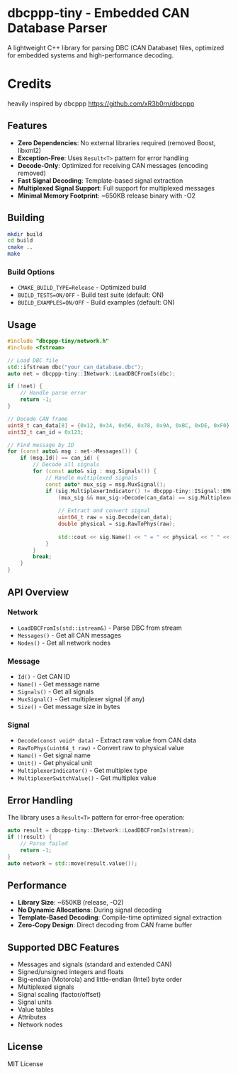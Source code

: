 # dbcppp-tiny - Embedded CAN Database Parser

A lightweight C++ library for parsing DBC (CAN Database) files, optimized for embedded systems and high-performance decoding.

# Credits
heavily inspired by dbcppp https://github.com/xR3b0rn/dbcppp

## Features

- **Zero Dependencies**: No external libraries required (removed Boost, libxml2)
- **Exception-Free**: Uses `Result<T>` pattern for error handling
- **Decode-Only**: Optimized for receiving CAN messages (encoding removed)
- **Fast Signal Decoding**: Template-based signal extraction
- **Multiplexed Signal Support**: Full support for multiplexed messages
- **Minimal Memory Footprint**: ~650KB release binary with -O2

## Building

```bash
mkdir build
cd build
cmake ..
make
```

### Build Options

- `CMAKE_BUILD_TYPE=Release` - Optimized build
- `BUILD_TESTS=ON/OFF` - Build test suite (default: ON)
- `BUILD_EXAMPLES=ON/OFF` - Build examples (default: ON)

## Usage

```cpp
#include "dbcppp-tiny/network.h"
#include <fstream>

// Load DBC file
std::ifstream dbc("your_can_database.dbc");
auto net = dbcppp-tiny::INetwork::LoadDBCFromIs(dbc);

if (!net) {
    // Handle parse error
    return -1;
}

// Decode CAN frame
uint8_t can_data[8] = {0x12, 0x34, 0x56, 0x78, 0x9A, 0xBC, 0xDE, 0xF0};
uint32_t can_id = 0x123;

// Find message by ID
for (const auto& msg : net->Messages()) {
    if (msg.Id() == can_id) {
        // Decode all signals
        for (const auto& sig : msg.Signals()) {
            // Handle multiplexed signals
            const auto* mux_sig = msg.MuxSignal();
            if (sig.MultiplexerIndicator() != dbcppp-tiny::ISignal::EMultiplexer::MuxValue ||
                (mux_sig && mux_sig->Decode(can_data) == sig.MultiplexerSwitchValue())) {
                
                // Extract and convert signal
                uint64_t raw = sig.Decode(can_data);
                double physical = sig.RawToPhys(raw);
                
                std::cout << sig.Name() << " = " << physical << " " << sig.Unit() << "\n";
            }
        }
        break;
    }
}
```

## API Overview

### Network
- `LoadDBCFromIs(std::istream&)` - Parse DBC from stream
- `Messages()` - Get all CAN messages
- `Nodes()` - Get all network nodes

### Message
- `Id()` - Get CAN ID
- `Name()` - Get message name
- `Signals()` - Get all signals
- `MuxSignal()` - Get multiplexer signal (if any)
- `Size()` - Get message size in bytes

### Signal
- `Decode(const void* data)` - Extract raw value from CAN data
- `RawToPhys(uint64_t raw)` - Convert raw to physical value
- `Name()` - Get signal name
- `Unit()` - Get physical unit
- `MultiplexerIndicator()` - Get multiplex type
- `MultiplexerSwitchValue()` - Get multiplex value

## Error Handling

The library uses a `Result<T>` pattern for error-free operation:

```cpp
auto result = dbcppp-tiny::INetwork::LoadDBCFromIs(stream);
if (!result) {
    // Parse failed
    return -1;
}
auto network = std::move(result.value());
```

## Performance

- **Library Size**: ~650KB (release, -O2)
- **No Dynamic Allocations**: During signal decoding
- **Template-Based Decoding**: Compile-time optimized signal extraction
- **Zero-Copy Design**: Direct decoding from CAN frame buffer

## Supported DBC Features

- Messages and signals (standard and extended CAN)
- Signed/unsigned integers and floats
- Big-endian (Motorola) and little-endian (Intel) byte order
- Multiplexed signals
- Signal scaling (factor/offset)
- Signal units
- Value tables
- Attributes
- Network nodes

## License

MIT License
